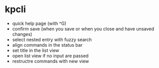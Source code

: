 # kpcli


- quick help page (with ^G)
- confirm save (when you save or when you close and have unsaved changes)
- select nested entry with fuzzy search
- align commands in the status bar
- set title in the list view
- open list view if no input are passed
- restructre commands with new view
